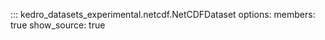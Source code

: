 ::: kedro_datasets_experimental.netcdf.NetCDFDataset
    options:
        members: true
        show_source: true